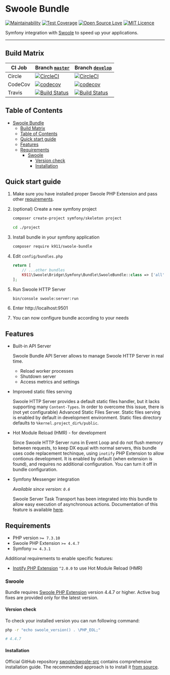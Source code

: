# Swoole Bundle

[![Maintainability](https://api.codeclimate.com/v1/badges/1d73a214622bba769171/maintainability)](https://codeclimate.com/github/k911/swoole-bundle/maintainability)
[![Test Coverage](https://api.codeclimate.com/v1/badges/1d73a214622bba769171/test_coverage)](https://codeclimate.com/github/k911/swoole-bundle/test_coverage)
[![Open Source Love](https://badges.frapsoft.com/os/v1/open-source.svg?v=103)](https://github.com/ellerbrock/open-source-badges/)
[![MIT Licence](https://badges.frapsoft.com/os/mit/mit.svg?v=103)](https://opensource.org/licenses/mit-license.php)

Symfony integration with [Swoole](https://www.swoole.co.uk/) to speed up your applications.

---

## Build Matrix

| CI Job | Branch [`master`](https://github.com/k911/swoole-bundle/tree/develop)                                                                       | Branch [`develop`](https://github.com/k911/swoole-bundle/tree/master)                                                                         |
| ------ | ------------------------------------------------------------------------------------------------------------------------------------------- | --------------------------------------------------------------------------------------------------------------------------------------------- |
| Circle | [![CircleCI](https://circleci.com/gh/k911/swoole-bundle/tree/master.svg?style=svg)](https://circleci.com/gh/k911/swoole-bundle/tree/master) | [![CircleCI](https://circleci.com/gh/k911/swoole-bundle/tree/develop.svg?style=svg)](https://circleci.com/gh/k911/swoole-bundle/tree/develop) |
| CodeCov | [![codecov](https://codecov.io/gh/k911/swoole-bundle/branch/master/graph/badge.svg)](https://codecov.io/gh/k911/swoole-bundle) | [![codecov](https://codecov.io/gh/k911/swoole-bundle/branch/develop/graph/badge.svg)](https://codecov.io/gh/k911/swoole-bundle) |
| Travis | [![Build Status](https://travis-ci.org/k911/swoole-bundle.svg?branch=master)](https://travis-ci.org/k911/swoole-bundle)                     | [![Build Status](https://travis-ci.org/k911/swoole-bundle.svg?branch=develop)](https://travis-ci.org/k911/swoole-bundle)                      |

## Table of Contents

- [Swoole Bundle](#swoole-bundle)
  - [Build Matrix](#build-matrix)
  - [Table of Contents](#table-of-contents)
  - [Quick start guide](#quick-start-guide)
  - [Features](#features)
  - [Requirements](#requirements)
    - [Swoole](#swoole)
      - [Version check](#version-check)
      - [Installation](#installation)

## Quick start guide

1. Make sure you have installed proper Swoole PHP Extension and pass other [requirements](#requirements).

2. (optional) Create a new symfony project

    ```bash
    composer create-project symfony/skeleton project

    cd ./project
    ```

3. Install bundle in your symfony application

    ```bash
    composer require k911/swoole-bundle
    ```

4. Edit `config/bundles.php`

    ```php
    return [
        // ...other bundles
        K911\Swoole\Bridge\Symfony\Bundle\SwooleBundle::class => ['all' => true],
    ];
    ```

5. Run Swoole HTTP Server

    ```bash
    bin/console swoole:server:run
    ```

6. Enter http://localhost:9501

7. You can now configure bundle according to your needs

## Features

- Built-in API Server

    Swoole Bundle API Server allows to manage Swoole HTTP Server in real time.

    - Reload worker processes
    - Shutdown server
    - Access metrics and settings

- Improved static files serving

    Swoole HTTP Server provides a default static files handler, but it lacks supporting many `Content-Types`. In order to overcome this issue, there is (not yet configurable) Advanced Static Files Server. Static files serving is enabled by default in development environment. Static files directory defaults to `%kernel.project_dir%/public`.

- Hot Module Reload (HMR) - for development

    Since Swoole HTTP Server runs in Event Loop and do not flush memory between requests, to keep DX equal with normal servers, this bundle uses code replacement techinque, using `inotify` PHP Extension to allow contionus development. It is enabled by default (when extension is found), and requires no additional configuration. You can turn it off in bundle configuration.

- Symfony Messenger integration

    *Available since version: `0.6`*

    Swoole Server Task Transport has been integrated into this bundle to allow easy execution of asynchronous actions. Documentation of this feature is available [here](docs/swoole-task-symfony-messenger-transport.md).

## Requirements

- PHP version `>= 7.3.10`
- Swoole PHP Extension `>= 4.4.7`
- Symfony `>= 4.3.1`

Additional requirements to enable specific features:

- [Inotify PHP Extension](https://pecl.php.net/package/inotify) `^2.0.0` to use Hot Module Reload (HMR)

### Swoole

Bundle requires [Swoole PHP Extension](https://github.com/swoole/swoole-src) version 4.4.7 or higher. Active bug fixes are provided only for the latest version.

#### Version check

To check your installed version you can run following command:

```sh
php -r "echo swoole_version() . \PHP_EOL;"

# 4.4.7
```

#### Installation

Official GitHub repository [swoole/swoole-src](https://github.com/swoole/swoole-src#%EF%B8%8F-installation) contains comprehensive installation guide. The recommended approach is to install it [from source](https://github.com/swoole/swoole-src#3-install-from-source-recommended).
